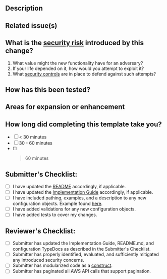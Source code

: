 <!-- Provide a general summary of your changes in the Title above -->

## Description
<!-- Describe how customers will benefit from this feature. -->
<!-- Provide a high level description of the implementation. Explain as you would to an intern who is familiar with the AWS Services. -->

## Related issue(s)
<!-- This project only accepts merge requests related to open issues -->
<!-- Please link to the issue(s) here: -->

## What is the [security risk](https://panost.pages.aws.dev/proserve-security-guidance/terms/#risk) introduced by this change?
<!-- If you believe that an adversary will not be interested in attempting to exploit the new functionality, then post your reasons under the first question and skip the other two. If you are not sure how to respond to any of these questions, please reach out to Panos Thomas (https://phonetool.amazon.com/users/panost). -->
1. What value might the new functionality have for an adversary?
   <!-- This question is about the "why" of an attack, not about whether it succeeds or not. Your response should therefore not take into account the security controls that are in place to prevent attacks. -->
2. If your life depended on it, how would you attempt to exploit it?
3. What [security controls](https://panost.pages.aws.dev/proserve-security-guidance/controls) are in place to defend against such attempts?

## How has this been tested?
<!-- Please describe in detail how you tested your changes. -->
<!-- Include details of your testing environment, and the tests you ran to -->
<!-- see how your change affects other areas of the code, etc. -->

## Areas for expansion or enhancement
<!-- In a future release, how could you build upon this feature? -->
<!-- This could include supporting additional use cases or performance improvements -->

## How long did completing this template take you?
<!-- Put an `x` in one of the boxes below, or otherwise enter the number of minutes. This data will help us improve the template moving forward. -->
- [ ] < 30 minutes
- [ ] 30 - 60 minutes
- [ ] > 60 minutes

## Submitter's Checklist:
<!-- As a submitter, put an `x` in all the boxes that apply. -->
- [ ] I have updated the [README](https://gitlab.aws.dev/landing-zone-accelerator/landing-zone-accelerator-on-aws/-/blob/main/README.md) accordingly, if applicable.
- [ ] I have updated the [Implementation Guide](https://quip-amazon.com/zarXA1cbqSom/Implementation-Guide-Strategy) accordingly, if applicable.
- [ ] I have included pathing, examples, and a description to any new configuration objects. Example found [here](https://awslabs.github.io/landing-zone-accelerator-on-aws/classes/_aws_accelerator_config.GwlbConfig.html).
- [ ] I have added validations for any new configuration objects.
- [ ] I have added tests to cover my changes.

## Reviewer's Checklist:
<!-- As a reviewer, put an `x` in all the boxes that apply. -->
- [ ] Submitter has updated the Implementation Guide, README.md, and configuration TypeDocs as described in the Submitter's Checklist.
- [ ] Submitter has properly identified, evaluated, and sufficiently mitigated any introduced security concerns. 
- [ ] Submitter has modularized code as a [construct](https://gitlab.aws.dev/landing-zone-accelerator/landing-zone-accelerator-on-aws/-/tree/main/source/packages/%40aws-accelerator/constructs).
- [ ] Submitter has paginated all AWS API calls that support pagination.
